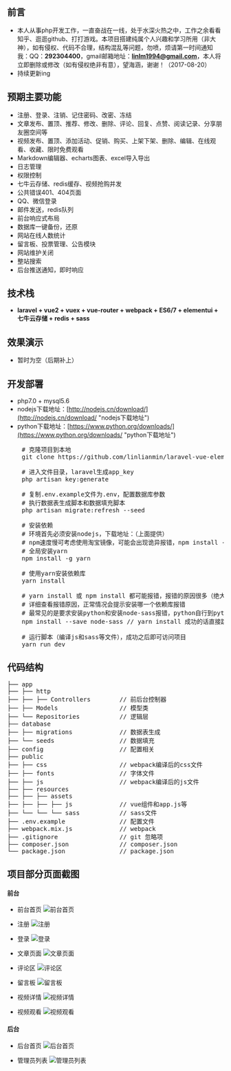 ## 前言 ##
- 本人从事php开发工作，一直奋战在一线，处于水深火热之中，工作之余看看知乎、逛逛github、打打游戏。本项目搭建纯属个人兴趣和学习所用（非大神），如有侵权、代码不合理，结构混乱等问题，勿喷，烦请第一时间通知我：QQ：**292304400**，gmail邮箱地址：**linlm1994@gmail.com**，本人将立即删除或修改（如有侵权绝非有意），望海涵，谢谢！（2017-08-20）
- 持续更新ing
## 预期主要功能 ##
- 注册、登录、注销、记住密码、改密、冻结
- 文章发布、置顶、推荐、修改、删除、评论、回复、点赞、阅读记录、分享朋友圈空间等
- 视频发布、置顶、添加活动、促销、购买、上架下架、删除、编辑、在线观看、收藏、限时免费观看
- Markdown编辑器、echarts图表、excel导入导出
- 日志管理
- 权限控制
- 七牛云存储、redis缓存、视频抢购并发
- 公共错误401、404页面
- QQ、微信登录
- 邮件发送，redis队列
- 前台响应式布局
- 数据库一键备份，还原
- 网站在线人数统计
- 留言板、投票管理、公告模块
- 网站维护关闭
- 整站搜索
- 后台推送通知，即时响应

## 技术栈 ##
- **laravel + vue2 + vuex + vue-router + webpack + ES6/7 + elementui + 七牛云存储 + redis + sass**

## 效果演示 ##
- 暂时为空（后期补上）

## 开发部署 ##
- php7.0 + mysql5.6
- nodejs下载地址：[http://nodejs.cn/download/](http://nodejs.cn/download/ "nodejs下载地址")
- python下载地址：[https://www.python.org/downloads/](https://www.python.org/downloads/ "python下载地址")
<pre>
    # 克隆项目到本地
    git clone https://github.com/linlianmin/laravel-vue-element.git

    # 进入文件目录，laravel生成app_key
    php artisan key:generate

    # 复制.env.example文件为.env，配置数据库参数
    # 执行数据表生成脚本和数据填充脚本
    php artisan migrate:refresh --seed

    # 安装依赖
    # 环境首先必须安装nodejs，下载地址：（上面提供）
    # npm速度慢可考虑使用淘宝镜像，可能会出现诡异报错，npm install --registry=https://registry.npm.taobao.org
    # 全局安装yarn
    npm install -g yarn

    # 使用yarn安装依赖库
    yarn install

    # yarn install 或 npm install 都可能报错，报错的原因很多（绝大部分是自身系统配置和墙的原因）
    # 详细查看报错原因，正常情况会提示安装哪一个依赖库报错
    # 最常见的是要求安装python和安装node-sass报错，python自行到python官网下载安装包安装即可（2.0版本以上），下载地址：（上面提供），node-sass报错的话安装淘宝镜像之后重新执行
    npm install --save node-sass // yarn install 成功的话直接跳过此步奏

    # 运行脚本（编译js和sass等文件），成功之后即可访问项目
    yarn run dev
</pre>

## 代码结构 ##
<pre>
├── app
├── ├── http
├── ├── ├── Controllers        // 前后台控制器
├── ├── Models                 // 模型类
├── └── Repositories           // 逻辑层
├── database
├── ├── migrations             // 数据表生成
├── └── seeds                  // 数据填充
├── config                     // 配置相关
├── public
├── ├── css                    // webpack编译后的css文件
├── ├── fonts                  // 字体文件
├── ├── js                     // webpack编译后的js文件
├── ├── resources
├── ├── ├── assets
├── ├── ├── ├── js             // vue组件和app.js等
├── └── └── └── sass           // sass文件
├── .env.example               // 配置文件
├── webpack.mix.js             // webpack
├── .gitignore                 // git 忽略项
├── composer.json              // composer.json
└── package.json               // package.json
</pre>

## 项目部分页面截图 ##
#### 前台 ####
- 前台首页
![前台首页](https://raw.githubusercontent.com/linlianmin/laravel-vue-element/master/public/github-images/frontend-index.png)

- 注册
![注册](https://raw.githubusercontent.com/linlianmin/laravel-vue-element/master/public/github-images/frontend-register.png)

- 登录
![登录](https://raw.githubusercontent.com/linlianmin/laravel-vue-element/master/public/github-images/frontend-login.png)

- 文章页面
![文章页面](https://raw.githubusercontent.com/linlianmin/laravel-vue-element/master/public/github-images/frontend-article.png)

- 评论区
![评论区](https://raw.githubusercontent.com/linlianmin/laravel-vue-element/master/public/github-images/frontend-interactive.png)

- 留言板
![留言板](https://raw.githubusercontent.com/linlianmin/laravel-vue-element/master/public/github-images/frontend-leave.png)

- 视频详情
![视频详情](https://raw.githubusercontent.com/linlianmin/laravel-vue-element/master/public/github-images/frontend-video-detail.png)

- 视频观看
![视频观看](https://raw.githubusercontent.com/linlianmin/laravel-vue-element/master/public/github-images/frontend-video-play.png)

#### 后台 ####
- 后台首页
![后台首页](https://raw.githubusercontent.com/linlianmin/laravel-vue-element/master/public/github-images/backend-index.png)

- 管理员列表
![管理员列表](https://raw.githubusercontent.com/linlianmin/laravel-vue-element/master/public/github-images/backend-admin.png)